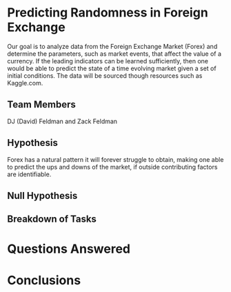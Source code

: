 # Predicting Randomness in Foreign Exchange
Our goal is to analyze data from the Foreign Exchange Market (Forex) and determine the parameters, such as market events,  that affect the value of a currency. If the leading indicators can be learned sufficiently, then one would be able to predict the state of a time evolving market given a set of initial conditions. The data will be sourced though resources such as Kaggle.com. 
## Team Members
DJ (David) Feldman and Zack Feldman
## Hypothesis
Forex has a natural pattern it will forever struggle to obtain, making one able to predict the ups and downs of the market, if outside contributing factors are identifiable.
## Null Hypothesis

## Breakdown of Tasks
# Questions Answered
# Conclusions
